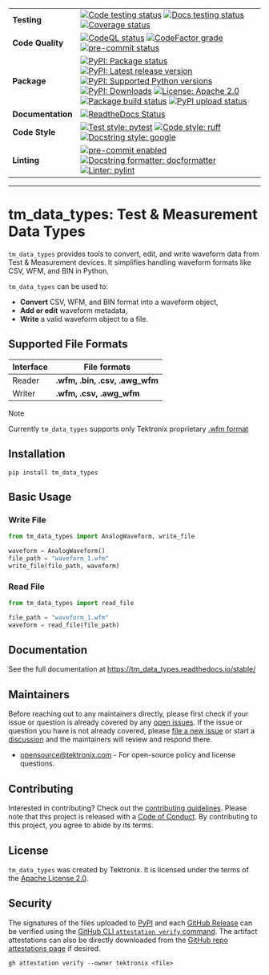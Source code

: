 <div markdown="1" class="custom-badge-table">

|                   |                                                                                                                                                                                                                                                                                                                                                                                                                                                                                                                                                                                                                                                                                                                                                                                                                                                                                                                                                                                                                                                                                                |
| ----------------- | ---------------------------------------------------------------------------------------------------------------------------------------------------------------------------------------------------------------------------------------------------------------------------------------------------------------------------------------------------------------------------------------------------------------------------------------------------------------------------------------------------------------------------------------------------------------------------------------------------------------------------------------------------------------------------------------------------------------------------------------------------------------------------------------------------------------------------------------------------------------------------------------------------------------------------------------------------------------------------------------------------------------------------------------------------------------------------------------------- |
| **Testing**       | [![Code testing status](https://github.com/tektronix/tm_data_types/actions/workflows/test-code.yml/badge.svg?branch=main)](https://github.com/tektronix/tm_data_types/actions/workflows/test-code.yml) [![Docs testing status](https://github.com/tektronix/tm_data_types/actions/workflows/test-docs.yml/badge.svg?branch=main)](https://github.com/tektronix/tm_data_types/actions/workflows/test-docs.yml) [![Coverage status](https://codecov.io/gh/tektronix/tm_data_types/branch/main/graph/badge.svg)](https://codecov.io/gh/tektronix/tm_data_types)                                                                                                                                                                                                                                                                                                                                                                                                                                                                                                                                   |
| **Code Quality**  | [![CodeQL status](https://github.com/tektronix/tm_data_types/actions/workflows/codeql-analysis.yml/badge.svg?branch=main)](https://github.com/tektronix/tm_data_types/actions/workflows/codeql-analysis.yml) [![CodeFactor grade](https://www.codefactor.io/repository/github/tektronix/tm_data_types/badge)](https://www.codefactor.io/repository/github/tektronix/tm_data_types) [![pre-commit status](https://results.pre-commit.ci/badge/github/tektronix/tm_data_types/main.svg)](https://results.pre-commit.ci/latest/github/tektronix/tm_data_types/main)                                                                                                                                                                                                                                                                                                                                                                                                                                                                                                                               |
| **Package**       | [![PyPI: Package status](https://img.shields.io/pypi/status/tm_data_types?logo=pypi)](https://pypi.org/project/tm_data_types/) [![PyPI: Latest release version](https://img.shields.io/pypi/v/tm_data_types?logo=pypi)](https://pypi.org/project/tm_data_types/) [![PyPI: Supported Python versions](https://img.shields.io/pypi/pyversions/tm_data_types?logo=python)](https://pypi.org/project/tm_data_types/) [![PyPI: Downloads](https://pepy.tech/badge/tm_data_types)](https://pepy.tech/project/tm_data_types) [![License: Apache 2.0](https://img.shields.io/pypi/l/tm_data_types)](https://github.com/tektronix/tm_data_types/blob/main/LICENSE.md) [![Package build status](https://github.com/tektronix/tm_data_types/actions/workflows/package-build.yml/badge.svg?branch=main)](https://github.com/tektronix/tm_data_types/actions/workflows/package-build.yml) [![PyPI upload status](https://github.com/tektronix/tm_data_types/actions/workflows/package-release.yml/badge.svg?branch=main)](https://github.com/tektronix/tm_data_types/actions/workflows/package-release.yml) |
| **Documentation** | [![ReadtheDocs Status](https://img.shields.io/readthedocs/tm_data_types/stable?logo=readthedocs)](https://tm_data_types.readthedocs.io/stable)                                                                                                                                                                                                                                                                                                                                                                                                                                                                                                                                                                                                                                                                                                                                                                                                                                                                                                                                                 |
| **Code Style**    | [![Test style: pytest](https://img.shields.io/badge/test%20style-pytest-blue)](https://github.com/pytest-dev/pytest) [![Code style: ruff](https://img.shields.io/badge/code%20style-ruff-black)](https://docs.astral.sh/ruff/formatter/) [![Docstring style: google](https://img.shields.io/badge/docstring%20style-google-tan)](https://google.github.io/styleguide/pyguide.html)                                                                                                                                                                                                                                                                                                                                                                                                                                                                                                                                                                                                                                                                                                             |
| **Linting**       | [![pre-commit enabled](https://img.shields.io/badge/pre--commit-enabled-brightgreen?logo=pre-commit)](https://github.com/pre-commit/pre-commit) [![Docstring formatter: docformatter](https://img.shields.io/badge/docstring%20formatter-docformatter-tan)](https://github.com/PyCQA/docformatter)[![Linter: pylint](https://img.shields.io/badge/linter-pylint-purple)](https://github.com/pylint-dev/pylint)                                                                                                                                                                                                                                                                                                                                                                                                                                                                                                                                                                                                                                                                                 |

</div>

---

# tm_data_types: Test & Measurement Data Types

`tm_data_types` provides tools to convert, edit, and write waveform data from Test & Measurement devices.
It simplifies handling waveform formats like CSV, WFM, and BIN in Python.

`tm_data_types` can be used to:

- **Convert** CSV, WFM, and BIN format into a waveform object,
- **Add or edit** waveform metadata,
- **Write** a valid waveform object to a file.

## Supported File Formats

<div markdown="1" class="custom-table-center-cells support-table">

| Interface | File formats                   |
| --------- | ------------------------------ |
| Reader    | **.wfm, .bin, .csv, .awg_wfm** |
| Writer    | **.wfm, .csv, .awg_wfm**       |

</div>

> [!NOTE]
> Currently `tm_data_types` supports only Tektronix proprietary [.wfm format](https://download.tek.com/manual/Waveform-File-Format-Manual-077022011.pdf)

## Installation

```shell
pip install tm_data_types
```

## Basic Usage

### Write File

```python
from tm_data_types import AnalogWaveform, write_file

waveform = AnalogWaveform()
file_path = "waveform_1.wfm"
write_file(file_path, waveform)
```

### Read File

```python
from tm_data_types import read_file

file_path = "waveform_1.wfm"
waveform = read_file(file_path)
```

## Documentation

See the full documentation at <https://tm_data_types.readthedocs.io/stable/>

## Maintainers

Before reaching out to any maintainers directly, please first check if
your issue or question is already covered by any [open
issues](https://github.com/tektronix/tm_data_types/issues). If the issue or
question you have is not already covered, please [file a new
issue](https://github.com/tektronix/tm_data_types/issues/new/choose) or
start a
[discussion](https://github.com/tektronix/tm_data_types/discussions) and
the maintainers will review and respond there.

- <opensource@tektronix.com> - For open-source policy and license
    questions.

## Contributing

Interested in contributing? Check out the [contributing guidelines](https://github.com/tektronix/tm_data_types/blob/main/CONTRIBUTING.md). Please
note that this project is released with a [Code of Conduct](https://github.com/tektronix/tm_data_types/blob/main/CODE_OF_CONDUCT.md). By
contributing to this project, you agree to abide by its terms.

## License

`tm_data_types` was created by Tektronix. It is licensed under the terms of
the [Apache License 2.0](https://github.com/tektronix/tm_data_types/blob/main/LICENSE.md).

## Security

The signatures of the files uploaded to [PyPI](https://pypi.org/project/tm_data_types/) and each
[GitHub Release](https://github.com/tektronix/tm_data_types/releases) can be verified using
the [GitHub CLI `attestation verify` command](https://cli.github.com/manual/gh_attestation_verify).
The artifact attestations can also be directly downloaded from the
[GitHub repo attestations page](https://github.com/tektronix/tm_data_types/attestations) if desired.

```shell
gh attestation verify --owner tektronix <file>
```
